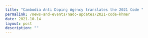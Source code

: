 ```yaml
---
title: "Cambodia Anti Doping Agency translates the 2021 Code "
permalink: /news-and-events/nado-updates/2021-code-khmer
date: 2021-10-14
layout: post
description: ""
---
```

